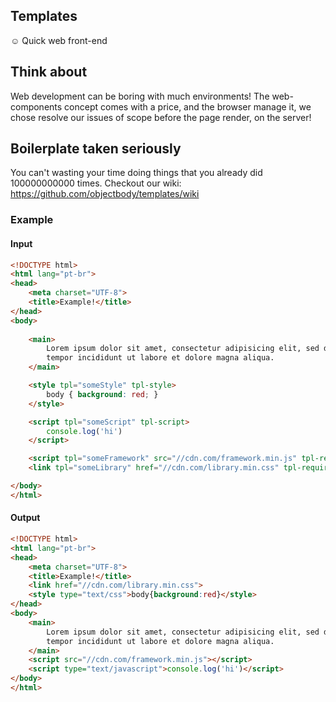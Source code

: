 ## Templates
:relaxed: Quick web front-end

## Think about
Web development can be boring with much environments! The web-components concept comes with a price, and the browser manage it, we chose resolve our issues of scope before the page render, on the server!

## Boilerplate taken seriously
You can't wasting your time doing things that you already did 100000000000 times. 
Checkout our wiki: https://github.com/objectbody/templates/wiki

### Example

#### Input

```html
<!DOCTYPE html>
<html lang="pt-br">
<head>
	<meta charset="UTF-8">
	<title>Example!</title>
</head>
<body>
	
	<main>
		Lorem ipsum dolor sit amet, consectetur adipisicing elit, sed do eiusmod
		tempor incididunt ut labore et dolore magna aliqua.
	</main>

	<style tpl="someStyle" tpl-style>
		body { background: red; }
	</style>

	<script tpl="someScript" tpl-script>
		console.log('hi')
	</script>

	<script tpl="someFramework" src="//cdn.com/framework.min.js" tpl-require></script>
	<link tpl="someLibrary" href="//cdn.com/library.min.css" tpl-require>

</body>
</html>
```

#### Output

```html
<!DOCTYPE html>
<html lang="pt-br">
<head>
	<meta charset="UTF-8">
	<title>Example!</title>
	<link href="//cdn.com/library.min.css">
	<style type="text/css">body{background:red}</style>
</head>
<body>
	<main>
		Lorem ipsum dolor sit amet, consectetur adipisicing elit, sed do eiusmod
		tempor incididunt ut labore et dolore magna aliqua.
	</main>
	<script src="//cdn.com/framework.min.js"></script>
	<script type="text/javascript">console.log('hi')</script>
</body>
</html>
```
